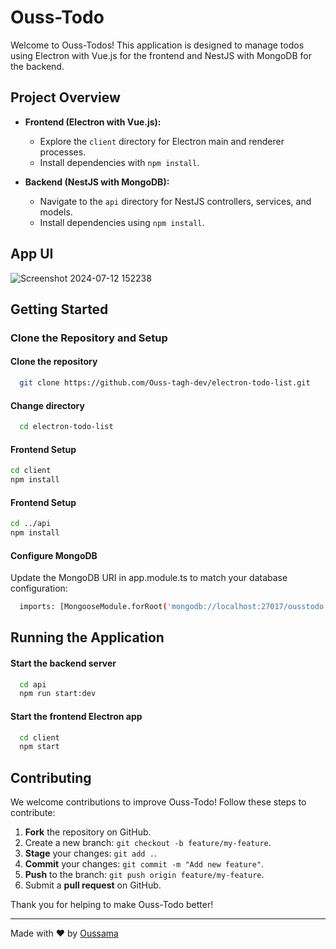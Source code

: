 # Ouss-Todo

Welcome to Ouss-Todos! This application is designed to manage todos using Electron with Vue.js for the frontend and NestJS with MongoDB for the backend.

## Project Overview

- **Frontend (Electron with Vue.js):**
  - Explore the `client` directory for Electron main and renderer processes.
  - Install dependencies with `npm install`.

- **Backend (NestJS with MongoDB):**
  - Navigate to the `api` directory for NestJS controllers, services, and models.
  - Install dependencies using `npm install`.

 ## App UI
 ![Screenshot 2024-07-12 152238](https://github.com/user-attachments/assets/1df11287-4dcc-4e17-bbf6-9ae2f48fdef0)

## Getting Started

### Clone the Repository and Setup

#### Clone the repository
```bash
  git clone https://github.com/Ouss-tagh-dev/electron-todo-list.git
```

#### Change directory
```bash
  cd electron-todo-list
```

#### Frontend Setup
```bash
cd client
npm install
```

#### Frontend Setup
```bash
cd ../api
npm install
```

#### Configure MongoDB

Update the MongoDB URI in app.module.ts to match your database configuration:

```bash
  imports: [MongooseModule.forRoot('mongodb://localhost:27017/ousstodo')],
```

## Running the Application

#### Start the backend server

```bash
  cd api
  npm run start:dev
```
#### Start the frontend Electron app

```bash
  cd client
  npm start
```

## Contributing

We welcome contributions to improve Ouss-Todo! Follow these steps to contribute:

1. **Fork** the repository on GitHub.
2. Create a new branch: `git checkout -b feature/my-feature`.
3. **Stage** your changes: `git add .`.
4. **Commit** your changes: `git commit -m "Add new feature"`.
5. **Push** to the branch: `git push origin feature/my-feature`.
6. Submit a **pull request** on GitHub.

Thank you for helping to make Ouss-Todo better!

---
Made with ❤ by [Oussama](https://github.com/ouss-tagh-dev)
